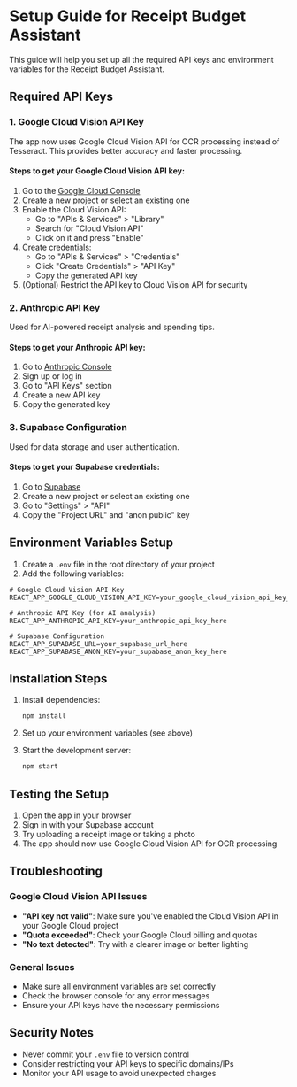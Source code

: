 # Setup Guide for Receipt Budget Assistant

This guide will help you set up all the required API keys and environment variables for the Receipt Budget Assistant.

## Required API Keys

### 1. Google Cloud Vision API Key

The app now uses Google Cloud Vision API for OCR processing instead of Tesseract. This provides better accuracy and faster processing.

#### Steps to get your Google Cloud Vision API key:

1. Go to the [Google Cloud Console](https://console.cloud.google.com/)
2. Create a new project or select an existing one
3. Enable the Cloud Vision API:
   - Go to "APIs & Services" > "Library"
   - Search for "Cloud Vision API"
   - Click on it and press "Enable"
4. Create credentials:
   - Go to "APIs & Services" > "Credentials"
   - Click "Create Credentials" > "API Key"
   - Copy the generated API key
5. (Optional) Restrict the API key to Cloud Vision API for security

### 2. Anthropic API Key

Used for AI-powered receipt analysis and spending tips.

#### Steps to get your Anthropic API key:

1. Go to [Anthropic Console](https://console.anthropic.com/)
2. Sign up or log in
3. Go to "API Keys" section
4. Create a new API key
5. Copy the generated key

### 3. Supabase Configuration

Used for data storage and user authentication.

#### Steps to get your Supabase credentials:

1. Go to [Supabase](https://supabase.com/)
2. Create a new project or select an existing one
3. Go to "Settings" > "API"
4. Copy the "Project URL" and "anon public" key

## Environment Variables Setup

1. Create a `.env` file in the root directory of your project
2. Add the following variables:

```env
# Google Cloud Vision API Key
REACT_APP_GOOGLE_CLOUD_VISION_API_KEY=your_google_cloud_vision_api_key_here

# Anthropic API Key (for AI analysis)
REACT_APP_ANTHROPIC_API_KEY=your_anthropic_api_key_here

# Supabase Configuration
REACT_APP_SUPABASE_URL=your_supabase_url_here
REACT_APP_SUPABASE_ANON_KEY=your_supabase_anon_key_here
```

## Installation Steps

1. Install dependencies:
   ```bash
   npm install
   ```

2. Set up your environment variables (see above)

3. Start the development server:
   ```bash
   npm start
   ```

## Testing the Setup

1. Open the app in your browser
2. Sign in with your Supabase account
3. Try uploading a receipt image or taking a photo
4. The app should now use Google Cloud Vision API for OCR processing

## Troubleshooting

### Google Cloud Vision API Issues

- **"API key not valid"**: Make sure you've enabled the Cloud Vision API in your Google Cloud project
- **"Quota exceeded"**: Check your Google Cloud billing and quotas
- **"No text detected"**: Try with a clearer image or better lighting

### General Issues

- Make sure all environment variables are set correctly
- Check the browser console for any error messages
- Ensure your API keys have the necessary permissions

## Security Notes

- Never commit your `.env` file to version control
- Consider restricting your API keys to specific domains/IPs
- Monitor your API usage to avoid unexpected charges 